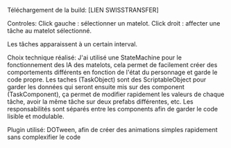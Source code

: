 Téléchargement de la build:
[LIEN SWISSTRANSFER]

Controles:
Click gauche : sélectionner un matelot.
Click droit : affecter une tâche au matelot sélectionné.

Les tâches apparaissent à un certain interval.

Choix technique réalisé:
J'ai utilisé une StateMachine pour le fonctionnement des IA des matelots, cela permet de facilement créer des comportements différents en fonction de l'état du personnage et garde le code propre.
Les taches (TaskObject) sont des ScriptableObject pour garder les données qui seront ensuite mis sur des component (TaskComponent), ça permet de modifier rapidement les valeurs de chaque tâche, avoir la même tâche sur deux prefabs différentes, etc.
Les responsabilités sont séparés entre les components afin de garder le code lisible et modulable.

Plugin utilisé:
DOTween, afin de créer des animations simples rapidement sans complexifier le code
